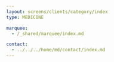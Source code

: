 ```yaml
---
layout: screens/clients/category/index
type: MEDICINE

marquee:
  - /_shared/marquee/index.md

contact:
  - ../../../home/md/contact/index.md
---
```

